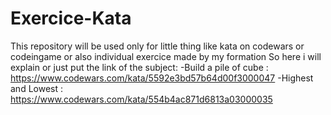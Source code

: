 # Exercice-Kata
This repository will be used only for little thing like kata on codewars or codeingame or also individual exercice made by my formation
So here i will explain or just put the link of the subject:
-Build a pile of cube : https://www.codewars.com/kata/5592e3bd57b64d00f3000047
-Highest and Lowest : https://www.codewars.com/kata/554b4ac871d6813a03000035

